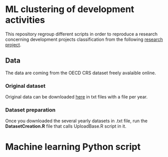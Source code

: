 # ML clustering of development activities

This repository regroup different scripts in order to reproduce a research concerning development projects classification from the following [research project](https://pierrebeaucoral.github.io/project/crs-ml/). 

## Data 

The data are coming from the OECD CRS dataset freely avalaible online. 

### Original dataset

Original data can be downloaded [here](https://stats.oecd.org/Index.aspx?DataSetCode=crs1) in txt files with a file per year. 

### Dataset preparation 

Once you downloaded the several yearly datasets in .txt file, run the **DatasetCreation.R** file that calls UploadBase.R script in it. 

# Machine learning Python script
